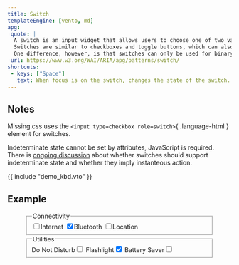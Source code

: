 ```yaml
---
title: Switch
templateEngine: [vento, md]
apg:
 quote: |
  A switch is an input widget that allows users to choose one of two values&colon; "on" or "off".
  Switches are similar to checkboxes and toggle buttons, which can also serve as binary inputs.
  One difference, however, is that switches can only be used for binary input while checkboxes and toggle buttons allow implementations the option of supporting a third middle state.
 url: https://www.w3.org/WAI/ARIA/apg/patterns/switch/
shortcuts:
 - keys: ["Space"]
   text: When focus is on the switch, changes the state of the switch.
---
```



## Notes


Missing.css uses the `<input type=checkbox role=switch>`{ .language-html } element for switches.

Indeterminate state cannot be set by attributes, JavaScript is required.
There is [ongoing discussion](https://github.com/w3c/aria-practices/issues/2647) about whether switches should support indeterminate state and whether they imply instanteous action.


{{ include "demo_kbd.vto" }}


## Example

<figure>
	<div class="flex-switch">
		<fieldset class="flex-column">
			<legend>Connectivity</legend>
			<label>
				<input type=checkbox role=switch name=internet>Internet
			</label>
			<label>
				<input type=checkbox role=switch name=bluetooth checked>Bluetooth
			</label>
			<label>
				<input type=checkbox role=switch name=dnd class="indeterminate">Location
			</label>
		</fieldset>
		<fieldset class="flex-column">
			<legend>Utilities</legend>
			<label class="justify-content:space-between">
				Do Not Disturb<input type=checkbox role=switch name=dnd>
			</label>
			<label class="justify-content:space-between">
				Flashlight<input type=checkbox role=switch name=flashlight checked>
			</label>
			<label class="justify-content:space-between">
				Battery Saver<input type=checkbox role=switch name=battery-saver class="indeterminate">
			</label>
		</fieldset>
	</div>
</figure>

<script>
	document.querySelectorAll('.indeterminate').forEach(el => {el.indeterminate = true;})
</script>
